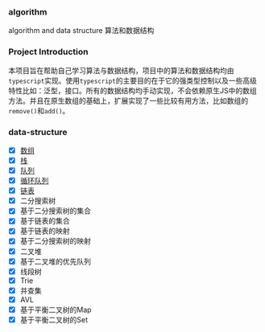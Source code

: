 ### algorithm
algorithm and data structure 算法和数据结构

### Project Introduction
本项目旨在帮助自己学习算法与数据结构，项目中的算法和数据结构均由`typescript`实现。使用`typescript`的主要目的在于它的强类型控制以及一些高级特性比如：泛型，接口。所有的数据结构均手动实现，不会依赖原生JS中的数组方法。并且在原生数组的基础上，扩展实现了一些比较有用方法，比如数组的`remove()`和`add()`。

### data-structure
- [x] [数组](./data-structure/00_Array.md)
- [x] [栈](./data-structure/01_Stack.md)
- [x] [队列](./data-structure/02_Queue.md)
- [x] [循环队列](./data-structure/02_Queue.md)
- [x] [链表](./data-structure/04_LinkedList.md)
- [x] 二分搜索树
- [x] 基于二分搜索树的集合
- [x] 基于链表的集合
- [x] 基于链表的映射
- [x] 基于二分搜索树的映射
- [x] 二叉堆
- [x] 基于二叉堆的优先队列
- [x] 线段树
- [x] Trie
- [x] 并查集
- [x] AVL
- [x] 基于平衡二叉树的Map
- [x] 基于平衡二叉树的Set
